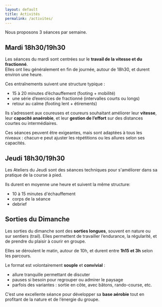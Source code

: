 ```yaml
---
layout: default
title: Activités
permalink: /activites/
---
```


Nous proposons 3 séances par semaine.

## Mardi 18h30/19h30

Les séances du mardi sont centrées sur le **travail de la vitesse et du fractionné**.  
Elles ont lieu généralement en fin de journée, autour de 18h30, et durent environ une heure.

Ces entraînements suivent une structure typique :

- 15 à 20 minutes d’échauffement (footing + mobilité)
- une série d’exercices de fractionné (intervalles courts ou longs)
- retour au calme (footing lent + étirements)

Ils s’adressent aux coureuses et coureurs souhaitant améliorer leur **vitesse**,
leur **capacité anaérobie**, et leur **gestion de l’effort** sur des distances
courtes ou intermédiaires.

Ces séances peuvent être exigeantes, mais sont adaptées à tous les niveaux :
chacun·e peut ajuster les répétitions ou les allures selon ses capacités.


## Jeudi 18h30/19h30

Les Ateliers du Jeudi sont des séances techniques pour s'améliorer dans sa
pratique de la course à pied.

Ils durent en moyenne une heure et suivent la même structure:

- 10 à 15 minutes d'échauffement 
- corps de la séance
- debrief


## Sorties du Dimanche

Les sorties du dimanche sont des **sorties longues**, souvent en nature ou sur
sentiers (trail).  Elles permettent de travailler l’endurance, la régularité, et
de prendre du plaisir à courir en groupe.

Elles se déroulent le matin, autour de 10h, et durent entre **1h15 et 3h** selon
les parcours.

Le format est volontairement **souple** et **convivial** :

- allure tranquille permettant de discuter
- pauses si besoin pour regrouper ou admirer le paysage
- parfois des variantes : sortie en côte, avec bâtons, rando-course, etc.

C’est une excellente séance pour développer sa **base aérobie** tout en
profitant de la nature et de l’énergie du groupe.

